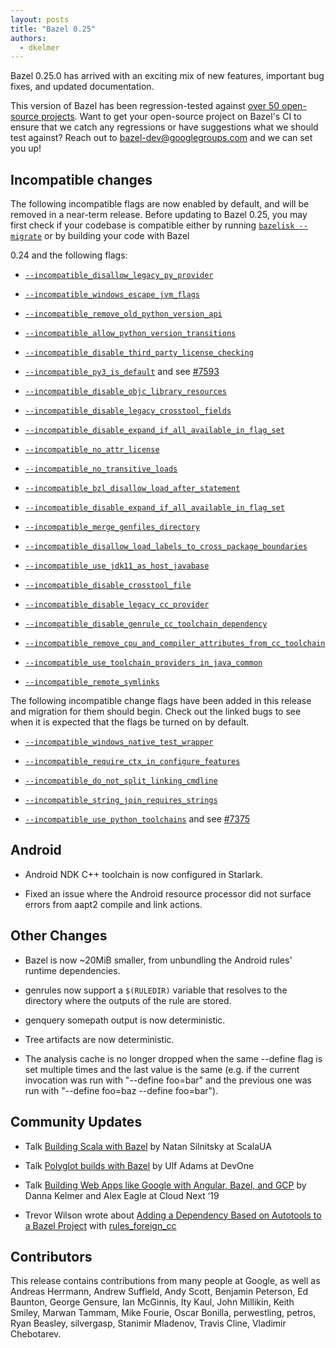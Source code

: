 ```yaml
---
layout: posts
title: "Bazel 0.25"
authors:
  - dkelmer
---
```


Bazel 0.25.0 has arrived with an exciting mix of new features, important bug fixes, and updated documentation.

This version of Bazel has been regression-tested against [over 50 open-source projects](https://buildkite.com/bazel/bazel-at-head-plus-downstream/builds/939). Want to get your open-source project on Bazel's CI to ensure that we catch any regressions or have suggestions what we should test against? Reach out to [bazel-dev@googlegroups.com](mailto:bazel-discuss@googlegroups.com) and we can set you up!

## Incompatible changes

The following incompatible flags are now enabled by default, and will be removed in a near-term release. Before updating to Bazel 0.25, you may first check if your codebase is compatible either by running [`bazelisk --migrate`](https://github.com/philwo/bazelisk) or by building your code with Bazel

0.24 and the following flags:

- [`--incompatible_disallow_legacy_py_provider`](https://github.com/bazelbuild/bazel/issues/7298)

- [`--incompatible_windows_escape_jvm_flags`](https://github.com/bazelbuild/bazel/issues/7486)

- [`--incompatible_remove_old_python_version_api`](https://github.com/bazelbuild/bazel/issues/7308) 

- [`--incompatible_allow_python_version_transitions`](https://github.com/bazelbuild/bazel/issues/7307) 

- [`--incompatible_disable_third_party_license_checking`](https://github.com/bazelbuild/bazel/issues/7553)

- [`--incompatible_py3_is_default`](https://github.com/bazelbuild/bazel/issues/7359) and see [#7593](https://github.com/bazelbuild/issues/7593)

- [`--incompatible_disable_objc_library_resources`](https://github.com/bazelbuild/bazel/issues/7594) 

- [`--incompatible_disable_legacy_crosstool_fields`](https://github.com/bazelbuild/bazel/issues/6861)

- [`--incompatible_disable_expand_if_all_available_in_flag_set`](https://github.com/bazelbuild/bazel/issues/7008) 

- [`--incompatible_no_attr_license`](https://github.com/bazelbuild/bazel/issues/6420) 

- [`--incompatible_no_transitive_loads`](https://github.com/bazelbuild/bazel/issues/5636)

- [`--incompatible_bzl_disallow_load_after_statement`](https://github.com/bazelbuild/bazel/issues/5815) 

- [`--incompatible_disable_expand_if_all_available_in_flag_set`](https://github.com/bazelbuild/bazel/issues/7008) 

- [`--incompatible_merge_genfiles_directory`](https://github.com/bazelbuild/bazel/issues/6761)

- [`--incompatible_disallow_load_labels_to_cross_package_boundaries`](https://github.com/bazelbuild/bazel/issues/6408)

- [`--incompatible_use_jdk11_as_host_javabase`](https://github.com/bazelbuild/bazel/issues/7219)

- [`--incompatible_disable_crosstool_file`](https://github.com/bazelbuild/bazel/issues/7320)

- [`--incompatible_disable_legacy_cc_provider`](https://github.com/bazelbuild/bazel/issues/7036) 

- [`--incompatible_disable_genrule_cc_toolchain_dependency`](https://github.com/bazelbuild/bazel/issues/6867) 

- [`--incompatible_remove_cpu_and_compiler_attributes_from_cc_toolchain`](https://github.com/bazelbuild/bazel/issues/7075) 

- [`--incompatible_use_toolchain_providers_in_java_common`](https://github.com/bazelbuild/bazel/issues/7186)

- [`--incompatible_remote_symlinks`](https://github.com/bazelbuild/bazel/issues/7917)

 

The following incompatible change flags have been added in this release and migration for them should begin. Check out the linked bugs to see when it is expected that the flags be turned on by default. 

- [`--incompatible_windows_native_test_wrapper`](https://github.com/bazelbuild/bazel/issues/6622)

- [`--incompatible_require_ctx_in_configure_features`](https://github.com/bazelbuild/bazel/issues/7793)

- [`--incompatible_do_not_split_linking_cmdline`](https://github.com/bazelbuild/bazel/issues/7687)

- [`--incompatible_string_join_requires_strings`](https://github.com/bazelbuild/bazel/issues/7802)

- [`--incompatible_use_python_toolchains`](https://github.com/bazelbuild/bazel/issues/7899) and see [#7375](https://github.com/bazelbuild/bazel/issues/7375)


## Android

 - Android NDK C++ toolchain is now configured in Starlark.
 
 - Fixed an issue where the Android resource processor did not surface errors from aapt2 compile and link actions.


## Other Changes

 - Bazel is now ~20MiB smaller, from unbundling the Android rules' runtime dependencies.

 - genrules now support a `$(RULEDIR)` variable that resolves to the directory where the outputs of the rule are stored.
 
 - genquery somepath output is now deterministic.
 
 - Tree artifacts are now deterministic.
 
 - The analysis cache is no longer dropped when the same --define flag is set multiple times and the last value is the same (e.g. if the current invocation was run with "--define foo=bar" and the previous one was run with "--define foo=baz --define foo=bar").


## Community Updates

- Talk [Building Scala with Bazel](https://www.youtube.com/watch?v=lT8zpzyJW7I) by Natan Silnitsky at ScalaUA

- Talk [Polyglot builds with Bazel](https://www.youtube.com/watch?v=2JQrpvYzNfY) by Ulf Adams at DevOne

- Talk [Building Web Apps like Google with Angular, Bazel, and GCP](https://www.youtube.com/watch?v=lDyIc2Abkwg) by Danna Kelmer and Alex Eagle at Cloud Next ‘19

- Trevor Wilson wrote about [Adding a Dependency Based on Autotools to a Bazel Project](https://bloggerbust.ca/post/adding-a-dependency-based-on-autotools-to-a-bazel-project/) with [rules_foreign_cc](https://github.com/bazelbuild/rules_foreign_cc)


## Contributors

This release contains contributions from many people at Google, as well as Andreas Herrmann, Andrew Suffield, Andy Scott, Benjamin Peterson, Ed Baunton, George Gensure, Ian McGinnis, Ity Kaul, John Millikin, Keith Smiley, Marwan Tammam, Mike Fourie, Oscar Bonilla, perwestling, petros, Ryan Beasley, silvergasp, Stanimir Mladenov, Travis Cline, Vladimir Chebotarev.
